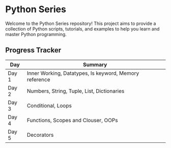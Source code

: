# Python Series 

Welcome to the Python Series repository! This project aims to provide a collection of Python scripts, tutorials, and examples to help you learn and master Python programming.

## Progress Tracker

| Day  |           Summary                                                              |
|------|-----------------------------------------------------------------------|
| Day 1 | Inner Working, Datatypes, Is keyword, Memory reference |
| Day 2 |Numbers, String, Tuple, List, Dictionaries |
| Day 3 |Conditional, Loops |
| Day 4 |Functions, Scopes and Clouser, OOPs |
| Day 5 | Decorators |

